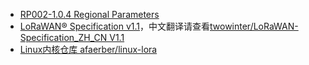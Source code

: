 - [RP002-1.0.4 Regional Parameters](https://resources.lora-alliance.org/technical-specifications/rp002-1-0-4-regional-parameters)
- [LoRaWAN® Specification v1.1](https://resources.lora-alliance.org/technical-specifications/lorawan-specification-v1-1)，中文翻译请查看[twowinter/LoRaWAN-Specification_ZH_CN V1.1](https://github.com/twowinter/LoRaWAN-Specification_ZH_CN/tree/V1.1)
- [Linux内核仓库 afaerber/linux-lora](https://git.kernel.org/pub/scm/linux/kernel/git/afaerber/linux-lora.git/)